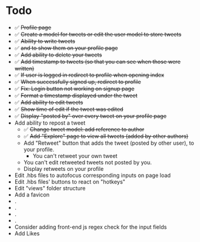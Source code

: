 # Todo

- ✅ ~~Profile page~~
- ✅ ~~Create a model for tweets or edit the user model to store tweets~~
- ✅ ~~Ability to write tweets~~
- ✅ ~~and to show them on your profile page~~
- ✅ ~~Add ability to delete your tweets~~
- ✅ ~~Add timestamp to tweets (so that you can see when those were written)~~
- ✅ ~~If user is logged in redirect to profile when opening index~~
- ✅ ~~When successfully signed up, redirect to profile~~
- ✅ ~~Fix: Login button not working on signup page~~
- ✅ ~~Format a timestamp displayed under the tweet~~
- ✅ ~~Add ability to edit tweets~~
- ✅ ~~Show time of edit if the tweet was edited~~
- ✅ ~~Display "posted by" over every tweet on your profile page~~
- Add ability to repost a tweet
  - ✅ ~~Change tweet model: add reference to author~~
  - ✅ ~~Add "Explore" page to view all tweets (added by other authors)~~
  - Add "Retweet" button that adds the tweet (posted by other user), to your profile.
    - You can't retweet your own tweet
  - You can't edit retweeted tweets not posted by you.
  - Display retweets on your profile
- Edit .hbs files to autofocus corresponding inputs on page load
- Edit .hbs files' buttons to react on "hotkeys"
- Edit "views" folder structure
- Add a favicon
- .
- .
- .
- .
- Consider adding front-end js regex check for the input fields
- Add Likes
